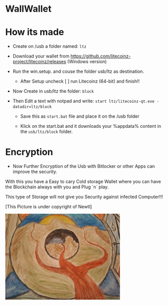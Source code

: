 # WallWallet 

# How its made

- Create on /usb a folder named: ```ltz```

- Download your wallet from https://github.com/litecoinz-project/litecoinz/releases (Windows version)

- Run the win.setup. and couse the folder usb/ltz as destination.

  - After Setup uncheck [ ] run Litecoinz (64-bit) and finish!!

- Now Create in usb/ltz the folder: ```block```
 
- Then Edit a text with notpad and write: ``` start ltz/litecoinz-qt.exe -datadir=ltz/block ```

  - Save this as ```start.bat``` file and place it on the /usb folder

  - Klick on the start.bat and it downloads your %appdata% content in the ```usb/ltz/block``` folder.


# Encryption

- Now Further Encryption of the Usb with Bitlocker or other Apps can improve the security.


With this you have a Easy to cary Cold storage Wallet where you can have the Blockchain always with you and Plug ´n´ play.

This type of Storage will not give you Security against infected Computer!!!



[This Picture is under copyright of Newtl]


![Image of Pic](https://github.com/newtl/WallWallet/blob/master/Pic.jpg)
